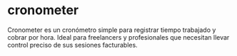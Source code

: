 # cronometer
Cronometer es un cronómetro simple para registrar tiempo trabajado y cobrar por hora. Ideal para freelancers y profesionales que necesitan llevar control preciso de sus sesiones facturables.
